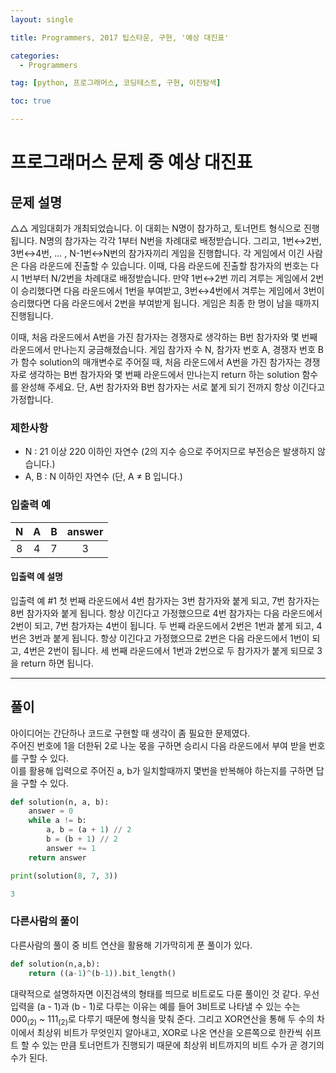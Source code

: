 ```yaml
---
layout: single

title: Programmers, 2017 팁스타운, 구현, '예상 대진표'

categories:
  - Programmers

tag: [python, 프로그래머스, 코딩테스트, 구현, 이진탐색]

toc: true

---
```


# 프로그래머스 문제 중 예상 대진표   

 
## 문제 설명   

△△ 게임대회가 개최되었습니다. 이 대회는 N명이 참가하고, 토너먼트 형식으로 진행됩니다. N명의 참가자는 각각 1부터 N번을 차례대로 배정받습니다. 그리고, 1번↔2번, 3번↔4번, ... , N-1번↔N번의 참가자끼리 게임을 진행합니다. 각 게임에서 이긴 사람은 다음 라운드에 진출할 수 있습니다. 이때, 다음 라운드에 진출할 참가자의 번호는 다시 1번부터 N/2번을 차례대로 배정받습니다. 만약 1번↔2번 끼리 겨루는 게임에서 2번이 승리했다면 다음 라운드에서 1번을 부여받고, 3번↔4번에서 겨루는 게임에서 3번이 승리했다면 다음 라운드에서 2번을 부여받게 됩니다. 게임은 최종 한 명이 남을 때까지 진행됩니다.

이때, 처음 라운드에서 A번을 가진 참가자는 경쟁자로 생각하는 B번 참가자와 몇 번째 라운드에서 만나는지 궁금해졌습니다. 게임 참가자 수 N, 참가자 번호 A, 경쟁자 번호 B가 함수 solution의 매개변수로 주어질 때, 처음 라운드에서 A번을 가진 참가자는 경쟁자로 생각하는 B번 참가자와 몇 번째 라운드에서 만나는지 return 하는 solution 함수를 완성해 주세요. 단, A번 참가자와 B번 참가자는 서로 붙게 되기 전까지 항상 이긴다고 가정합니다.

### 제한사항
+ N : 21 이상 220 이하인 자연수 (2의 지수 승으로 주어지므로 부전승은 발생하지 않습니다.)
+ A, B : N 이하인 자연수 (단, A ≠ B 입니다.)

### 입출력 예
|N|A|B|answer|
|:-:|:-:|:-:|:-:|
|8|4|7|3|

#### 입출력 예 설명   

입출력 예 #1
첫 번째 라운드에서 4번 참가자는 3번 참가자와 붙게 되고, 7번 참가자는 8번 참가자와 붙게 됩니다. 항상 이긴다고 가정했으므로 4번 참가자는 다음 라운드에서 2번이 되고, 7번 참가자는 4번이 됩니다. 두 번째 라운드에서 2번은 1번과 붙게 되고, 4번은 3번과 붙게 됩니다. 항상 이긴다고 가정했으므로 2번은 다음 라운드에서 1번이 되고, 4번은 2번이 됩니다. 세 번째 라운드에서 1번과 2번으로 두 참가자가 붙게 되므로 3을 return 하면 됩니다.

---

## 풀이
아이디어는 간단하나 코드로 구현할 때 생각이 좀 필요한 문제였다.   
주어진 번호에 1을 더한뒤 2로 나눈 몫을 구하면 승리시 다음 라운드에서 부여 받을 번호를 구할 수 있다.   
이를 활용해 입력으로 주어진 a, b가 일치할때까지 몇번을 반복해야 하는지를 구하면 답을 구할 수 있다.

```python
def solution(n, a, b):
    answer = 0
    while a != b:
        a, b = (a + 1) // 2
        b = (b + 1) // 2
        answer += 1
    return answer

print(solution(8, 7, 3))
```
```python
3
```

### 다른사람의 풀이
다른사람의 풀이 중 비트 연산을 활용해 기가막히게 푼 풀이가 있다.

```python
def solution(n,a,b):
    return ((a-1)^(b-1)).bit_length()
```

대략적으로 설명하자면 이진검색의 형태를 띄므로 비트로도 다룬 풀이인 것 같다. 우선 입력을 (a - 1)과 (b - 1)로 다루는 이유는 예를 들어 3비트로 나타낼 수 있는 수는 000<sub>(2)</sub> ~ 111<sub>(2)</sub>로 다루기 때문에 형식을 맞춰 준다. 그리고 XOR연산을 통해 두 수의 차이에서 최상위 비트가 무엇인지 알아내고, XOR로 나온 연산을 오른쪽으로 한칸씩 쉬프트 할 수 있는 만큼 토너먼트가 진행되기 때문에 최상위 비트까지의 비트 수가 곧 경기의 수가 된다.

